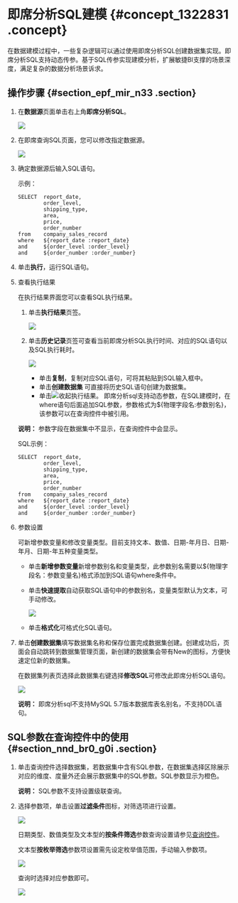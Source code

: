 # 即席分析SQL建模 {#concept_1322831 .concept}

在数据建模过程中，一些复杂逻辑可以通过使用即席分析SQL创建数据集实现。即席分析SQL支持动态传参。基于SQL传参实现建模分析，扩展敏捷BI支撑的场景深度，满足复杂的数据分析场景诉求。

## 操作步骤 {#section_epf_mir_n33 .section}

1.  在**数据源**页面单击右上角**即席分析SQL**。

    ![](http://static-aliyun-doc.oss-cn-hangzhou.aliyuncs.com/assets/img/1054403/156526836552647_zh-CN.png)

2.  在即席查询SQL页面，您可以修改指定数据源。

    ![](http://static-aliyun-doc.oss-cn-hangzhou.aliyuncs.com/assets/img/1054403/156526836552648_zh-CN.png)

3.  确定数据源后输入SQL语句。

    示例：

    ``` {#codeblock_3ds_93c_o9f}
    SELECT  report_date,
            order_level,
            shipping_type,
            area,
            price,
            order_number
    from    company_sales_record
    where   ${report_date :report_date}
    and     ${order_level :order_level}
    and     ${order_number :order_number}
    ```

4.  单击**执行**，运行SQL语句。
5.  查看执行结果

    在执行结果界面您可以查看SQL执行结果。

    1.  单击**执行结果**页签。

        ![](http://static-aliyun-doc.oss-cn-hangzhou.aliyuncs.com/assets/img/1054403/156526836652654_zh-CN.png)

    2.  单击**历史记录**页签可查看当前即席分析SQL执行时间、对应的SQL语句以及SQL执行耗时。

        ![](http://static-aliyun-doc.oss-cn-hangzhou.aliyuncs.com/assets/img/1054403/156526836652657_zh-CN.png)

        -   单击**复制**，复制对应SQL语句，可将其粘贴到SQL输入框中。
        -   单击**创建数据集** 可直接将历史SQL语句创建为数据集。
        -   单击![](http://static-aliyun-doc.oss-cn-hangzhou.aliyuncs.com/assets/img/1054403/156526836652658_zh-CN.png)收起执行结果。
    即席分析sql支持动态参数，在SQL建模时，在where语句后面追加SQL参数，参数格式为$\{物理字段名:参数别名\}，该参数可以在查询控件中被引用。

    **说明：** 参数字段在数据集中不显示，在查询控件中会显示。

    SQL示例：

    ``` {#codeblock_k8o_20y_5bj}
    SELECT  report_date,
            order_level,
            shipping_type,
            area,
            price,
            order_number
    from    company_sales_record
    where   ${report_date :report_date}
    and     ${order_level :order_level}
    and     ${order_number :order_number}
    ```

6.  参数设置

    可新增参数变量和修改变量类型。目前支持文本、数值、日期-年月日、日期-年月、日期-年五种变量类型。

    -   单击**新增参数变量**新增参数别名和变量类型，此参数别名需要以$\{物理字段名：参数变量名\}格式添加到SQL语句where条件中。
    -   单击**快速提取**自动获取SQL语句中的参数别名，变量类型默认为文本，可手动修改。

        ![](http://static-aliyun-doc.oss-cn-hangzhou.aliyuncs.com/assets/img/1054403/156526836652662_zh-CN.png)

    -   单击**格式化**可格式化SQL语句。
7.  单击**创建数据集**填写数据集名称和保存位置完成数据集创建。创建成功后，页面会自动跳转到数据集管理页面，新创建的数据集会带有New的图标，方便快速定位新的数据集。

    在数据集列表页选择此数据集右键选择**修改SQL**可修改此即席分析SQL语句。

    ![](http://static-aliyun-doc.oss-cn-hangzhou.aliyuncs.com/assets/img/1054403/156526836653490_zh-CN.png)

    **说明：** 即席分析sql不支持MySQL 5.7版本数据库表名别名，不支持DDL语句。


## SQL参数在查询控件中的使用 {#section_nnd_br0_g0i .section}

1.  单击查询控件选择数据集，若数据集中含有SQL参数，在数据集选择区除展示对应的维度、度量外还会展示数据集中的SQL参数。SQL参数显示为橙色。

    **说明：** SQL参数不支持设置级联查询。

2.  选择参数项，单击设置**过滤条件**图标，对筛选项进行设置。

    ![](http://static-aliyun-doc.oss-cn-hangzhou.aliyuncs.com/assets/img/1054403/156526836653498_zh-CN.png)

    日期类型、数值类型及文本型的**按条件筛选**参数查询设置请参见[查询控件](cn.zh-CN/用户指南/仪表板制作/通用控件/查询控件.md#)。

    文本型**按枚举筛选**参数项设置需先设定枚举值范围，手动输入参数项。

    ![](http://static-aliyun-doc.oss-cn-hangzhou.aliyuncs.com/assets/img/1054403/156526836653508_zh-CN.png)

    查询时选择对应参数即可。

    ![](http://static-aliyun-doc.oss-cn-hangzhou.aliyuncs.com/assets/img/1054403/156526836653513_zh-CN.png)


